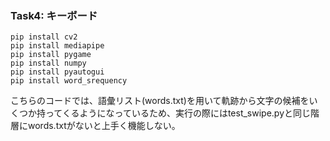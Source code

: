 ### Task4: キーボード
~~~bash!
pip install cv2
pip install mediapipe
pip install pygame
pip install numpy
pip install pyautogui
pip install word_srequency
~~~

こちらのコードでは、語彙リスト(words.txt)を用いて軌跡から文字の候補をいくつか持ってくるようになっているため、実行の際にはtest_swipe.pyと同じ階層にwords.txtがないと上手く機能しない。
